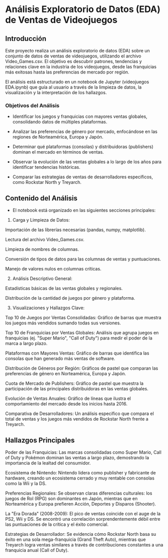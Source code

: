 # Análisis Exploratorio de Datos (EDA) de Ventas de Videojuegos
## Introducción
Este proyecto realiza un análisis exploratorio de datos (EDA) sobre un conjunto de datos de ventas de videojuegos, utilizando el archivo Video_Games.csv. El objetivo es descubrir patrones, tendencias y relaciones clave en la industria de los videojuegos, desde las franquicias más exitosas hasta las preferencias de mercado por región.

El análisis está estructurado en un notebook de Jupyter (videojuegos EDA.ipynb) que guía al usuario a través de la limpieza de datos, la visualización y la interpretación de los hallazgos.

### Objetivos del Análisis
- Identificar los juegos y franquicias con mayores ventas globales, consolidando datos de múltiples plataformas.

- Analizar las preferencias de género por mercado, enfocándose en las regiones de Norteamérica, Europa y Japón.

- Determinar qué plataformas (consolas) y distribuidoras (publishers) dominan el mercado en términos de ventas.

- Observar la evolución de las ventas globales a lo largo de los años para identificar tendencias históricas.

- Comparar las estrategias de ventas de desarrolladores específicos, como Rockstar North y Treyarch.

## Contenido del Análisis
- El notebook está organizado en las siguientes secciones principales:

1. Carga y Limpieza de Datos:

Importación de las librerías necesarias (pandas, numpy, matplotlib).

Lectura del archivo Video_Games.csv.

Limpieza de nombres de columnas.

Conversión de tipos de datos para las columnas de ventas y puntuaciones.

Manejo de valores nulos en columnas críticas.

2. Análisis Descriptivo General:

Estadísticas básicas de las ventas globales y regionales.

Distribución de la cantidad de juegos por género y plataforma.

3. Visualizaciones y Hallazgos Clave:

Top 10 de Juegos por Ventas Consolidadas: Gráfico de barras que muestra los juegos más vendidos sumando todas sus versiones.

Top 10 de Franquicias por Ventas Globales: Análisis que agrupa juegos en franquicias (ej. "Super Mario", "Call of Duty") para medir el poder de la marca a largo plazo.

Plataformas con Mayores Ventas: Gráfico de barras que identifica las consolas que han generado más ventas de software.

Distribución de Géneros por Región: Gráficos de pastel que comparan las preferencias de género en Norteamérica, Europa y Japón.

Cuota de Mercado de Publishers: Gráfico de pastel que muestra la participación de las principales distribuidoras en las ventas globales.

Evolución de Ventas Anuales: Gráfico de líneas que ilustra el comportamiento del mercado desde los inicios hasta 2016.

Comparativa de Desarrolladores: Un análisis específico que compara el total de ventas y los juegos más vendidos de Rockstar North frente a Treyarch.

## Hallazgos Principales
Poder de las Franquicias: Las marcas consolidadas como Super Mario, Call of Duty y Pokémon dominan las ventas a largo plazo, demostrando la importancia de la lealtad del consumidor.

Ecosistema de Nintendo: Nintendo lidera como publisher y fabricante de hardware, creando un ecosistema cerrado y muy rentable con consolas como la Wii y la DS.

Preferencias Regionales: Se observan claras diferencias culturales: los juegos de Rol (RPG) son dominantes en Japón, mientras que en Norteamérica y Europa prefieren Acción, Deportes y Disparos (Shooter).

La "Era Dorada" (2008-2009): El pico de ventas coincide con el auge de la PS2, Wii y DS. Se encontró una correlación sorprendentemente débil entre las puntuaciones de la crítica y el éxito comercial.

Estrategias de Desarrollador: Se evidencia cómo Rockstar North basa su éxito en una sola mega-franquicia (Grand Theft Auto), mientras que Treyarch logra ventas similares a través de contribuciones constantes a una franquicia anual (Call of Duty).
